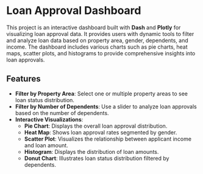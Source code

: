 # Loan Approval Dashboard

This project is an interactive dashboard built with **Dash** and **Plotly** for visualizing loan approval data. It provides users with dynamic tools to filter and analyze loan data based on property area, gender, dependents, and income. The dashboard includes various charts such as pie charts, heat maps, scatter plots, and histograms to provide comprehensive insights into loan approvals.

## Features

- **Filter by Property Area**: Select one or multiple property areas to see loan status distribution.
- **Filter by Number of Dependents**: Use a slider to analyze loan approvals based on the number of dependents.
- **Interactive Visualizations**:
  - **Pie Chart**: Displays the overall loan approval distribution.
  - **Heat Map**: Shows loan approval rates segmented by gender.
  - **Scatter Plot**: Visualizes the relationship between applicant income and loan amount.
  - **Histogram**: Displays the distribution of loan amounts.
  - **Donut Chart**: Illustrates loan status distribution filtered by dependents.

